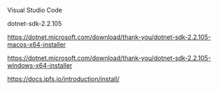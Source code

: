 ﻿



Visual Studio Code

dotnet-sdk-2.2.105

https://dotnet.microsoft.com/download/thank-you/dotnet-sdk-2.2.105-macos-x64-installer

https://dotnet.microsoft.com/download/thank-you/dotnet-sdk-2.2.105-windows-x64-installer



https://docs.ipfs.io/introduction/install/